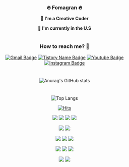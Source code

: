 <div align="center">
 
### 🔥 Fomagran 🔥

🧩   **I'm a Creative Coder**    

🗽 **I'm currently in the U.S**

#

### How to reach me? 🤔

[![Gmail Badge](https://img.shields.io/badge/Gmail-D14836?style=for-the-badge&logo=gmail&logoColor=white)](mailto:fomagran6@gmail.com)  [![Tistory Name Badge](https://img.shields.io/badge/Blogger-FF5722?style=for-the-badge&logo=blogger&logoColor=white)](https://fomaios.tistory.com/) [![Youtube Badge](https://img.shields.io/badge/YouTube-FF0000?style=for-the-badge&logo=youtube&logoColor=white)](https://www.youtube.com/channel/UC59AeIeNUcJDoCga8cO5ENw) [![Instagram Badge](https://img.shields.io/badge/Instagram-E4405F?style=for-the-badge&logo=instagram&logoColor=white)](https://www.instagram.com/fomagran)  
 
#

![Anurag's GitHub stats](https://github-readme-stats.vercel.app/api?username=fomagran&show_icons=true&theme=cobalt)   
 
#

![Top Langs](https://github-readme-stats.vercel.app/api/top-langs/?username=fomagran&layout=compact&theme=tokyonight)
 
 
 [![Hits](https://hits.seeyoufarm.com/api/count/incr/badge.svg?url=https%3A%2F%2Fgithub.com%2Ffomagran&count_bg=%2379C83D&title_bg=%23555555&icon=&icon_color=%23E7E7E7&title=hits&edge_flat=false)](https://hits.seeyoufarm.com)  
  
 <img src="https://img.shields.io/badge/iOS-000000?style=for-the-badge&logo=iOS&logoColor=ffffff"/> <img src="https://img.shields.io/badge/Swift-000000?style=for-the-badge&logo=Swift&logoColor=F05138"/>  <img src="https://img.shields.io/badge/Xcode-000000?style=for-the-badge&logo=Xcode&logoColor=147EFB"/> <img src="https://img.shields.io/badge/ReactiveX-000000?style=for-the-badge&logo=ReactiveX&logoColor=B7178C"/>
  
 <img src="https://img.shields.io/badge/Dart-000000?style=for-the-badge&logo=Dart&logoColor=0175C2"/>  <img src="https://img.shields.io/badge/Flutter-000000?style=for-the-badge&logo=Flutter&logoColor=02569B"/> 
 
 <img src="https://img.shields.io/badge/JavaScript-000000?style=for-the-badge&logo=JavaScript&logoColor=F7DF1E"/>  <img src="https://img.shields.io/badge/VSCode-000000?style=for-the-badge&logo=Visual-Studio-Code&logoColor=007ACC"/> <img src="https://img.shields.io/badge/React-000000?style=for-the-badge&logo=React&logoColor=61DAFB"/> 
 
  <img src="https://img.shields.io/badge/Firebase-000000?style=for-the-badge&logo=Firebase&logoColor=FFCA28"/>  <img src="https://img.shields.io/badge/Oracle-000000?style=for-the-badge&logo=Oracle&logoColor=F80000"/>  <img src="https://img.shields.io/badge/Node.js-000000?style=for-the-badge&logo=Node.js&logoColor=339933"/> 
 
 <img src="https://img.shields.io/badge/Git-000000?style=for-the-badge&logo=Git&logoColor=F05032"/>  <img src="https://img.shields.io/badge/Notion-000000?style=for-the-badge&logo=Notion&logoColor=ffffff"/> 
 
 
</div>
